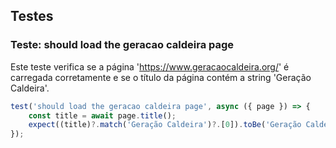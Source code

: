 ## Testes

### Teste: should load the geracao caldeira page

Este teste verifica se a página 'https://www.geracaocaldeira.org/' é carregada corretamente e se o título da página contém a string 'Geração Caldeira'. 

```ts
test('should load the geracao caldeira page', async ({ page }) => {
    const title = await page.title();
    expect((title)?.match('Geração Caldeira')?.[0]).toBe('Geração Caldeira');
});
